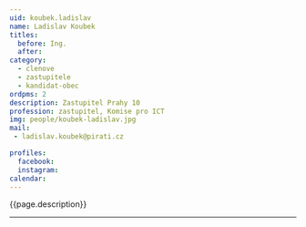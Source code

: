 ```yaml
---
uid: koubek.ladislav
name: Ladislav Koubek
titles:
  before: Ing.
  after:
category:
  - clenove
  - zastupitele    
  - kandidat-obec 
ordpms: 2
description: Zastupitel Prahy 10
profession: zastupitel, Komise pro ICT
img: people/koubek-ladislav.jpg
mail:
 - ladislav.koubek@pirati.cz

profiles:
  facebook: 
  instagram: 
calendar: 
---
```


{{page.description}}



---
